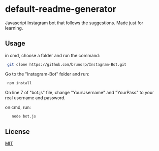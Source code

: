 # default-readme-generator
 
Javascript Instagram bot that follows the suggestions. Made just for learning.
 
## Usage
in cmd, choose a folder and run the command:
 
 ```bash
  git clone https://github.com/brunorp/Instagram-Bot.git
 ``` 
 Go to the "Instagram-Bot" folder and run:
  
 ```bash
  npm install 
 ``` 
 On line 7 of "bot.js" file, change "YourUsername" and "YourPass" to your real username and password.

 on cmd, run:

 ```bash
    node bot.js
 ```
 
## License
 
[MIT](https://choosealicense.com/licenses/mit/)
